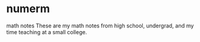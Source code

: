# numerm
math notes
These are my math notes from high school, undergrad, and my time teaching at a small college. 
